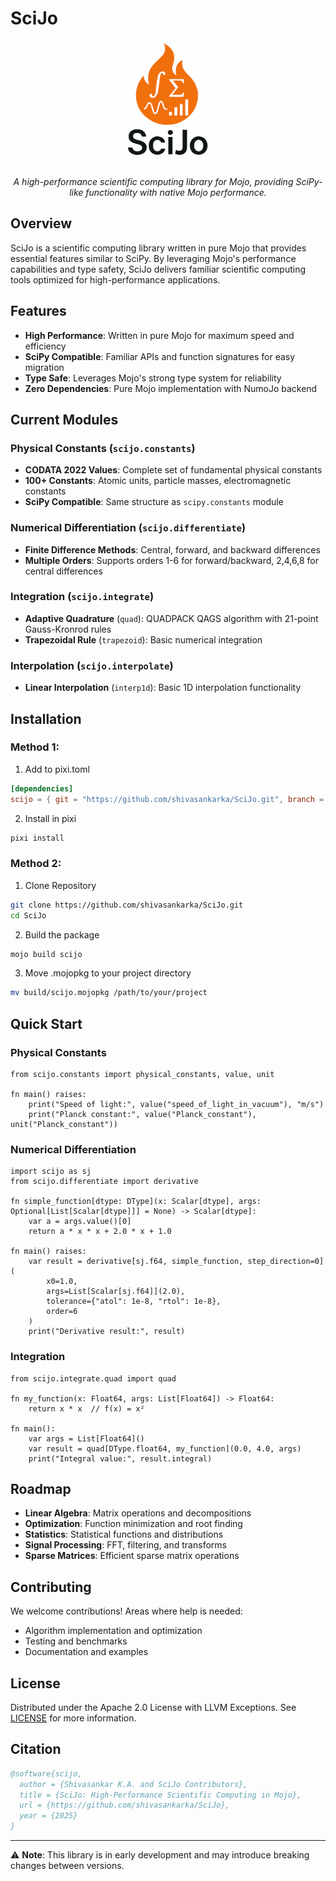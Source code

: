 # SciJo

<div align="center">
  <img src="./assets/scijo.png" alt="SciJo Logo" width="200" style="border-radius: 50%;"/>
  <p><em>A high-performance scientific computing library for Mojo, providing SciPy-like functionality with native Mojo performance.</em></p>
</div>

## Overview

SciJo is a scientific computing library written in pure Mojo that provides essential features similar to SciPy. By leveraging Mojo's performance capabilities and type safety, SciJo delivers familiar scientific computing tools optimized for high-performance applications.

## Features

- **High Performance**: Written in pure Mojo for maximum speed and efficiency
- **SciPy Compatible**: Familiar APIs and function signatures for easy migration
- **Type Safe**: Leverages Mojo's strong type system for reliability
- **Zero Dependencies**: Pure Mojo implementation with NumoJo backend

## Current Modules

### Physical Constants (`scijo.constants`)
- **CODATA 2022 Values**: Complete set of fundamental physical constants
- **100+ Constants**: Atomic units, particle masses, electromagnetic constants
- **SciPy Compatible**: Same structure as `scipy.constants` module

### Numerical Differentiation (`scijo.differentiate`)
- **Finite Difference Methods**: Central, forward, and backward differences
- **Multiple Orders**: Supports orders 1-6 for forward/backward, 2,4,6,8 for central differences

### Integration (`scijo.integrate`)
- **Adaptive Quadrature** (`quad`): QUADPACK QAGS algorithm with 21-point Gauss-Kronrod rules
- **Trapezoidal Rule** (`trapezoid`): Basic numerical integration

### Interpolation (`scijo.interpolate`)
- **Linear Interpolation** (`interp1d`): Basic 1D interpolation functionality

## Installation

### Method 1:
1) Add to pixi.toml
```toml
[dependencies]
scijo = { git = "https://github.com/shivasankarka/SciJo.git", branch = "main"}
```
2) Install in pixi
```bash
pixi install
```

### Method 2:
1) Clone Repository
```bash
git clone https://github.com/shivasankarka/SciJo.git
cd SciJo
```
2) Build the package
```bash
mojo build scijo
```

3) Move .mojopkg to your project directory
```bash
mv build/scijo.mojopkg /path/to/your/project
```

## Quick Start

### Physical Constants
```mojo
from scijo.constants import physical_constants, value, unit

fn main() raises:
    print("Speed of light:", value("speed_of_light_in_vacuum"), "m/s")
    print("Planck constant:", value("Planck_constant"), unit("Planck_constant"))
```

### Numerical Differentiation
```mojo
import scijo as sj
from scijo.differentiate import derivative

fn simple_function[dtype: DType](x: Scalar[dtype], args: Optional[List[Scalar[dtype]]] = None) -> Scalar[dtype]:
    var a = args.value()[0]
    return a * x * x + 2.0 * x + 1.0

fn main() raises:
    var result = derivative[sj.f64, simple_function, step_direction=0](
        x0=1.0,
        args=List[Scalar[sj.f64]](2.0),
        tolerance={"atol": 1e-8, "rtol": 1e-8},
        order=6
    )
    print("Derivative result:", result)
```

### Integration
```mojo
from scijo.integrate.quad import quad

fn my_function(x: Float64, args: List[Float64]) -> Float64:
    return x * x  // f(x) = x²

fn main():
    var args = List[Float64]()
    var result = quad[DType.float64, my_function](0.0, 4.0, args)
    print("Integral value:", result.integral)
```

## Roadmap

- **Linear Algebra**: Matrix operations and decompositions
- **Optimization**: Function minimization and root finding
- **Statistics**: Statistical functions and distributions
- **Signal Processing**: FFT, filtering, and transforms
- **Sparse Matrices**: Efficient sparse matrix operations

## Contributing

We welcome contributions! Areas where help is needed:
- Algorithm implementation and optimization
- Testing and benchmarks
- Documentation and examples

## License

Distributed under the Apache 2.0 License with LLVM Exceptions. See [LICENSE](LICENSE) for more information.

## Citation

```bibtex
@software{scijo,
  author = {Shivasankar K.A. and SciJo Contributors},
  title = {SciJo: High-Performance Scientific Computing in Mojo},
  url = {https://github.com/shivasankarka/SciJo},
  year = {2025}
}
```

---

⚠️ **Note**: This library is in early development and may introduce breaking changes between versions.
